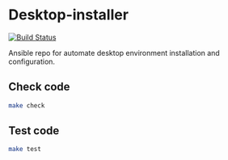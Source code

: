 Desktop-installer
=================

[![Build Status](https://jenkins.grigri.cloud/buildStatus/icon?job=dekstop-installer)](https://jenkins.grigri.cloud/job/dekstop-installer/)

Ansible repo for automate desktop environment installation and configuration.

Check code
----------

```bash
make check
```

Test code
---------

``` bash
make test
```